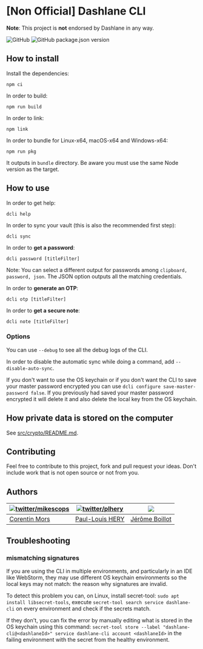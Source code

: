 # [Non Official] Dashlane CLI

**Note**: This project is **not** endorsed by Dashlane in any way.

![GitHub](https://img.shields.io/github/license/Dashlane/dashlane-cli) ![GitHub package.json version](https://img.shields.io/github/package-json/v/Dashlane/dashlane-cli)

## How to install

Install the dependencies:

```
npm ci
```

In order to build:

```
npm run build
```

In order to link:

```
npm link
```

In order to bundle for Linux-x64, macOS-x64 and Windows-x64:

```
npm run pkg
```

It outputs in `bundle` directory. Be aware you must use the same Node version as the target.

## How to use

In order to get help:

```
dcli help
```

In order to sync your vault (this is also the recommended first step):

```
dcli sync
```

In order to **get a password**:

```
dcli password [titleFilter]
```

Note: You can select a different output for passwords among `clipboard, password, json`. The JSON option outputs all the matching credentials.

In order to **generate an OTP**:

```
dcli otp [titleFilter]
```

In order to **get a secure note**:

```
dcli note [titleFilter]
```

### Options

You can use `--debug` to see all the debug logs of the CLI.

In order to disable the automatic sync while doing a command, add `--disable-auto-sync`.

If you don't want to use the OS keychain or if you don't want the CLI to save your master password encrypted you can use
`dcli configure save-master-password false`. If you previously had saved your master password encrypted it will delete
it and also delete the local key from the OS keychain.

## How private data is stored on the computer

See [src/crypto/README.md](src/crypto/README.md).

## Contributing

Feel free to contribute to this project, fork and pull request your ideas.
Don't include work that is not open source or not from you.

## Authors

| [![twitter/mikescops](https://avatars.githubusercontent.com/u/4266283?s=100&v=4)](http://twitter.com/mikescops 'Follow @mikescops on Twitter') | [![twitter/plhery](https://avatars.githubusercontent.com/u/4018426?s=100&v=4)](http://twitter.com/plhery 'Follow @plhery on Twitter') | ![](https://avatars.githubusercontent.com/u/52931370?v=4&s=100) |
| ---------------------------------------------------------------------------------------------------------------------------------------------- | ------------------------------------------------------------------------------------------------------------------------------------- | --------------------------------------------------------------- |
| [Corentin Mors](https://pixelswap.fr/)                                                                                                         | [Paul-Louis HERY](http://twitter.com/plhery)                                                                                          | [Jérôme Boillot](https://jerome-boillot.com/)                   |

## Troubleshooting

### mismatching signatures

If you are using the CLI in multiple environments, and particularly in an IDE like WebStorm, they may use different
OS keychain environments so the local keys may not match: the reason why signatures are invalid.

To detect this problem you can, on Linux, install secret-tool: `sudo apt install libsecret-tools`, execute
`secret-tool search service dashlane-cli` on every environment and check if the secrets match.

If they don't, you can fix the error by manually editing what is stored in the OS keychain using this command:
`secret-tool store --label "dashlane-cli@<dashlaneId>" service dashlane-cli account <dashlaneId>` in the
failing environment with the secret from the healthy environment.
